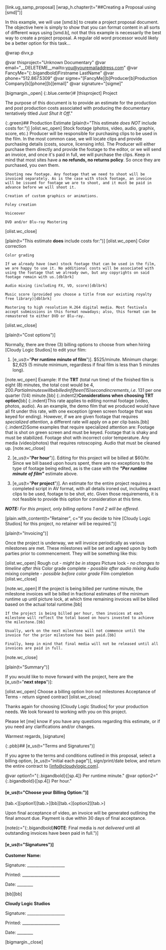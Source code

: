 [link.ug_samp_proposal]
[wrap_h.chapter(t="##Creating a Proposal using [smd]")]

In this example, we will use [smd.b] to create a project proposal document. The objective here is simply to show that you can format content in all sorts of different ways using [smd.b], not that this example is necessarily the best way to create a project proposal. A regular old word processor would likely be a better option for this task...

@wrap divx,p

@var thisproject="Unknown Documentary"
@var email="__DELETEME__mailto:you@youremailaddress.com"
@var FancyMe="{:.bigandbold}Firstname LastName"
@var phone="512.867.5309"
@var sigme="[FancyMe][b]Producer[b]Production Company[b][phone][b][email]"
@var signature="[sigme]"

[bigmargin._open]
{:.blue.center}# [thisproject] Project

The purpose of this document is to provide an estimate for the production and post production costs associated with producing the documentary tentatively titled *Just Shut It Off*."

{:.green}## Production Estimate
[plain(t="This estimate *does NOT* include costs for:")]
[olist.wc_open]
    Stock footage (photos, video, audio, graphix, score, etc.) Producer will be responsible for purchasing clips to be used in the film. In the most common case, we will locate clips and provide purchasing details (costs, source, licensing info). The Producer will either purchase them directly and provide the footage to the editor, or we will send an invoice, and once it's paid in full, we will purchase the clips. Keep in mind that most sites have a **no refunds, no returns policy**. So once they are purchased, you own them.

    Shooting new footage. Any footage that we need to shoot will be invoiced separately. As is the case with stock footage, an invoice will be issued for footage we are to shoot, and it must be paid in advance before we will shoot it.

    Creation of custom graphics or animations.

    Foley creation

    Voiceover

    DVD and/or Blu-ray Mastering
[olist.wc_close]

[plain(t="This estimate **does** include costs for:")]
[olist.wc_open]
    Color correction

    Color grading

    If we already have (own) stock footage that can be used in the film, we are happy to use it. No additional costs will be associated with using the footage that we already own, but any copyrights on said footage remain with us.[dblbrk]

    Audio mixing (including FX, VO, score)[dblbrk]

    Music score (provided you choose a title from our existing royalty free library)[dblbrk]

    Mastering to high resolution H.264 digital media. Most festivals accept submissions in this format nowadays; also, this format can be remastered to either DVD or Blu-ray.
[olist.wc_close]

[plain(t="Cost options")]

Normally, there are three (3) billing options to choose from when hiring [Cloudy Logic Studios] to edit your film:

1. [e_us(t="**Per runtime minute of film**")]. $525/minute. Minimum charge: $2,625 (5 minute minimum, regardless if final film is less than 5 minutes long).

[note.wc_open]
    Example: If the **TRT** (total run time) of the finished film is eight (8) minutes, the total cost would be $4,200. Partial minutes will be billed in fifteen (15) second increments, i.e. ~$131 per one quarter (1/4) minute.[bb]
    {:.indent2}**Considerations when choosing TRT option**[bb]
    {:.indent}This rate applies to editing normal footage (video, photos, audio). As an example, the demo film that we produced would have all fit under this rate, with one exception (green screen footage that was keyed for ending). However, if we are given footage that requires *specialized attention*, a different rate will apply on a per clip basis.[bb]
    {:.indent2}Some examples that require specialized attention are: Footage that is shot on green screen and must be keyed. Footage that is shaky and must be stabilized. Footage shot with incorrect color temperature. Any media (video/photos) that requires rotoscoping. Audio that must be cleaned up.
[note.wc_close]

2. [e_us(t="**Per hour**")]. Editing for this project will be billed at $60/hr. Since we bill based upon hours spent, there are no exceptions to the type of footage being edited, as is the case with the ***"Per runtime minute of film"*** estimate above.

3. [e_us(t="**Per project**")]. An estimate for the entire project requires a completed script in AV format, with all details ironed out, including exact clips to be used, footage to be shot, etc. Given those requirements, it is not feasible to provide this option for consideration at this time.

***NOTE:** For this project, only billing options 1 and 2 will be offered.*

[plain.with_content(t="Retainer", c="If you decide to hire [Cloudy Logic Studios] for this project, no retainer will be required.")]

[plain(t="Invoicing")]

Once the project is underway, we will invoice periodically as various milestones are met. These milestones will be set and agreed upon by both parties prior to commencement. They will be something like this:

[olist.wc_open]
    Rough cut *- might be in stages*
    Picture lock *- no changes to timeline after this*
    Color grade complete *- possible after audio mixing*
    Audio mixing complete *- possible before color grade*
    Film completion
[olist.wc_close]

[note.wc_open]
    If the project is being billed per runtime minute, the milestone invoices will be billed in fractional estimates of the minimum runtime up until picture lock, at which time remaining invoices will be billed based on the actual total runtime.[bb]

    If the project is being billed per hour, then invoices at each milestone will reflect the total based on hours invested to achieve the milestone.[bb]

    Usually, work on the next milestone will not commence until the invoice for the prior milestone has been paid.[bb]

    Finally, keep in mind that final media will not be released until all invoices are paid in full.
[note.wc_close]

[plain(t="Summary")]

If you would like to move forward with the project, here are the [e_us(t="**next steps**")]:

[olist.wc_open]
Choose a billing option
Iron out milestones
Acceptance of Terms - return signed contract
[olist.wc_close]

Thanks again for choosing [Cloudy Logic Studios] for your production needs. We look forward to working with you on this project. 

Please let [me] know if you have any questions regarding this estimate, or if you need any clarifications and/or changes.

Warmest regards,
[signature]

{:.pbb}## [e_us(t="Terms and Signatures")]

If you agree to the terms and conditions outlined in this proposal, select a billing option, [e_us(t="initial each page")], sign/print/date below, and return the entire contract to [info@cloudylogic.com].

@var option1="{:.bigandbold}{[sp.4]} Per runtime minute."
@var option2="{:.bigandbold}{[sp.4]} Per hour."

#### [e_us(t="Choose your Billing Option:")]

[tab.<][option1][tab.>][bb][tab.<][option2][tab.>] 

Upon final acceptance of video, an invoice will be generated outlining the final amount due. Payment is due within 30 days of final acceptance.

[note(c="{:.bigandbold}**NOTE**: Final media is *not delivered* until all outstanding invoices have been paid in full.")]

#### [e_us(t="Signatures")]

**Customer Name:**

Signature: ___________________ 

Printed: ___________________

Date: ________

[bb][bb]

**Cloudy Logic Studios**

Signature: ___________________ 

Printed: ___________________

Date: ________

[bigmargin._close]
